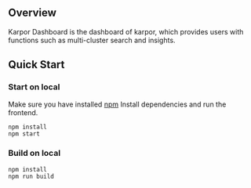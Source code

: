## Overview

Karpor Dashboard is the dashboard of karpor, which provides users with functions such as multi-cluster search and insights.

## Quick Start

### Start on local

Make sure you have installed [npm](https://github.com/npm/cli#installation)
Install dependencies and run the frontend.

```shell
npm install
npm start
```

### Build on local

```shell
npm install
npm run build
```
